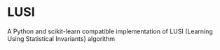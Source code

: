 # LUSI
A Python and scikit-learn compatible implementation of LUSI (Learning Using Statistical Invariants) algorithm
